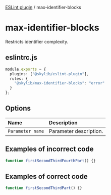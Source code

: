 [ESLint plugin](index.md) / max-identifier-blocks

# max-identifier-blocks

Restricts identifier complexity.

## eslintrc.js

```ts
module.exports = {
  plugins: ["@skylib/eslint-plugin"],
  rules: {
    "@skylib/max-identifier-blocks": "error"
  }
};
```

## Options

| Name | Description |
| :------ | :------ |
| `Parameter name` | Parameter description. |


## Examples of incorrect code

```ts
function firstSecondThirdFourthPart() {}
```

## Examples of correct code

```ts
function firstSecondThirdPart() {}
```
